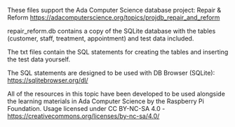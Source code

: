 These files support the Ada Computer Science database project: Repair & Reform
https://adacomputerscience.org/topics/projdb_repair_and_reform

repair_reform.db contains a copy of the SQLite database with the tables (customer, staff, treatment, appointment) and test data included.

The txt files contain the SQL statements for creating the tables and inserting the test data yourself.

The SQL statements are designed to be used with DB Browser (SQLite):
https://sqlitebrowser.org/dl/


All of the resources in this topic have been developed to be used alongside the learning materials in Ada Computer Science by the Raspberry Pi Foundation. Usage licensed under CC BY-NC-SA 4.0 - https://creativecommons.org/licenses/by-nc-sa/4.0/
